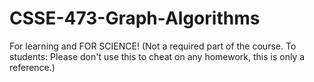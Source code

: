 # CSSE-473-Graph-Algorithms
For learning and FOR SCIENCE! (Not a required part of the course. To students: Please don't use this to cheat on any homework, this is only a reference.)
